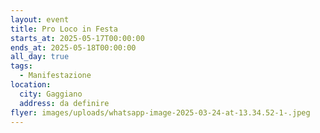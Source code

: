 ```yaml
---
layout: event
title: Pro Loco in Festa
starts_at: 2025-05-17T00:00:00
ends_at: 2025-05-18T00:00:00
all_day: true
tags:
  - Manifestazione
location:
  city: Gaggiano
  address: da definire
flyer: images/uploads/whatsapp-image-2025-03-24-at-13.34.52-1-.jpeg
---
```

